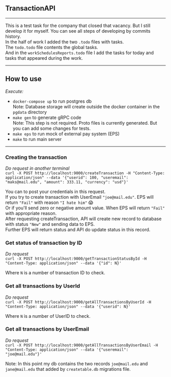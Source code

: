 ## TransactionAPI

---

This is a test task for the company that closed that vacancy. 
But I still develop it for myself.
You can see all steps of developing by commits history.  
In the half of work I added the two `.todo` files with tasks.   
The `todo.todo` file contents the global tasks.  
And in the `workSchedulesReports.todo` file I add the tasks for today and tasks that appeared during the work. 

---

## How to use

*Execute:*
- `docker-compose up` to run postgres db  
Note: Database storage will create outside the docker container in the `pgdata` directory
- `make gen` to generate gRPC code  
Note: This step is not required. Proto files is currently generated. But you can add some changes for tests.
- `make eps` to run mock of external pay system (EPS)
- `make` to run main server
 
---

### Creating the transaction

*Do request in another terminal*  
`curl -X POST http://localhost:9000/createTransaction -H "Content-Type: application/json" --data '{"userid": 100, "useremail": "maks@mail.edu", "amount": 333.11, "currency": "usd"}'`  

You can to post your credentials in this request.  
If you try to create transaction with UserEmail `"joe@mail.edu"`.
EPS will return `"Fail"` with reason `"I hate him"` :scream:  
Or if you'll send zero or negative amount value.
When EPS will return `"Fail"` with appropriate reason.    
After requesting createTransaction,
API will create new record to database with status `"New"` and sending data to EPS.  
Further EPS will return status and API do update status in this record.

### Get status of transaction by ID

*Do request*  
`curl -X POST http://localhost:9000/getTransactionStatusById -H "Content-Type: application/json" --data '{"id": N}'`  

Where `N` is a number of transaction ID to check.  
  
### Get all transactions by UserId

*Do request*    
`curl -X POST http://localhost:9000/getAllTransactionsByUserId -H "Content-Type: application/json" --data '{"userid": N}'`    

Where `N` is a number of UserID to check.  

### Get all transactions by UserEmail
  
*Do request*  
`curl -X POST http://localhost:9000/getAllTransactionsByUserEmail -H "Content-Type: application/json" --data '{"useremail": "joe@mail.edu"}'`    

Note: In this point my db contains the two records `joe@mail.edu` and `jane@mail.edu` that added by `createtable.db` migrations file.
